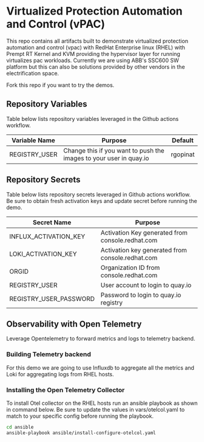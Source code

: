 # Virtualized Protection Automation and Control (vPAC) 
This repo contains all artifacts built to demonstrate virtualized protection automation and control (vpac) with RedHat Enterprise linux (RHEL) with Prempt RT Kernel and KVM providing the hypervisor layer for running virtualizes pac workloads. Currently we are using ABB's SSC600 SW platform but this can also be solutions provided by other vendors in the electrification space.

Fork this repo if you want to try the demos.


## Repository Variables
Table below lists repository variables leveraged in the Github actions workflow.

| Variable Name | Purpose | Default |
| ------------- | ------- | ------- |
| REGISTRY_USER | Change this if you want to push the images to your user in quay.io | rgopinat |

## Repository Secrets
Table below lists repository secrets leveraged in Github actions workflow. Be sure to obtain fresh activation keys and update secret before running the demo.

| Secret Name | Purpose |
| ------------- | ------- |
| INFLUX_ACTIVATION_KEY | Activation Key generated from console.redhat.com |
| LOKI_ACTIVATION_KEY | Activation key generated from console.redhat.com |
| ORGID | Organization ID from console.redhat.com |
| REGISTRY_USER | User account to login to quay.io |
| REGISTRY_USER_PASSWORD | Password to login to quay.io registry |

## Observability with Open Telemetry
Leverage Opentelemetry to forward metrics and logs to telemetry backend.

### Building Telemetry backend
For this demo we are going to use Influxdb to aggregate all the metrics and Loki for aggregating logs from RHEL hosts.



### Installing the Open Telemetry Collector
To install Otel collector on the RHEL hosts run an ansible playbook as shown in command below. Be sure to update the values in vars/otelcol.yaml to match to your specific config before running the playbook.


```sh
cd ansible
ansible-playbook ansible/install-configure-otelcol.yaml
```

